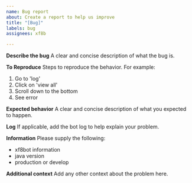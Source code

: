 ```yaml
---
name: Bug report
about: Create a report to help us improve
title: "[Bug]"
labels: bug
assignees: xf8b

---
```


**Describe the bug**
A clear and concise description of what the bug is.

**To Reproduce**
Steps to reproduce the behavior.
For example:
1. Go to 'log'
2. Click on 'view all'
3. Scroll down to the bottom
4. See error

**Expected behavior**
A clear and concise description of what you expected to happen.

**Log**
If applicable, add the bot log to help explain your problem.

**Information**
Please supply the following:
- xf8bot information
- java version
- production or develop

**Additional context**
Add any other context about the problem here.
